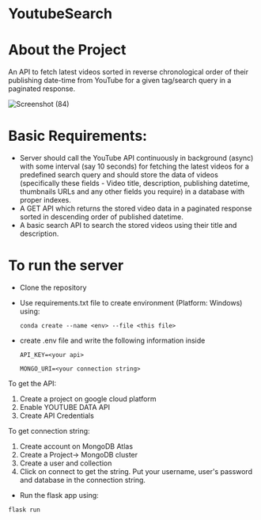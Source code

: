 # YoutubeSearch

# About the Project
An API to fetch latest videos sorted in reverse chronological order of their publishing date-time from YouTube for a given tag/search query in a paginated response.

![Screenshot (84)](https://user-images.githubusercontent.com/69107978/142735730-87be496d-34f9-4b9a-bef3-4efbf6ad24d0.png)


# Basic Requirements:
- Server should call the YouTube API continuously in background (async) with some interval (say 10 seconds) for fetching the latest videos for a predefined search query and should store the data of videos (specifically these fields - Video title, description, publishing datetime, thumbnails URLs and any other fields you require) in a database with proper indexes.
- A GET API which returns the stored video data in a paginated response sorted in descending order of published datetime.
- A basic search API to search the stored videos using their title and description.

# To run the server
- Clone the repository
- Use requirements.txt file to create environment (Platform: Windows) using: 
  
  `conda create --name <env> --file <this file>`
 
 - create .env file and write the following information inside 
 
   `API_KEY=<your api>`
   
   `MONGO_URI=<your connection string>`
  
  To get the API:
  1. Create a project on google cloud platform
  2. Enable YOUTUBE DATA API
  3. Create API Credentials 

  To get connection string:
  1. Create account on MongoDB Atlas
  2. Create a Project-> MongoDB cluster
  3. Create a user and collection
  4. Click on connect to get the string. Put your username, user's password and database in the connection string.

- Run the flask app using: 

`flask run`

  
